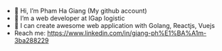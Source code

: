 - 👋 Hi, I’m Pham Ha Giang (My github account)
- 👀 I’m a web developer at IGap logistic
- 🌱 I can create awesome web application with Golang, Reactjs, Vuejs
- Reach me: https://www.linkedin.com/in/giang-ph%E1%BA%A1m-3ba288229

<!---
phamgiang0167/phamgiang0167 is a ✨ special ✨ repository because its `README.md` (this file) appears on your GitHub profile.
You can click the Preview link to take a look at your changes.
--->
